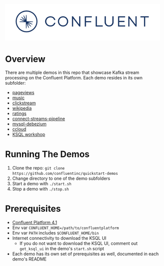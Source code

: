![image](images/confluent-logo-300-2.png)

# Overview

There are multiple demos in this repo that showcase Kafka stream processing on the Confluent Platform.  Each demo resides in its own subfolder:

* [pageviews](pageviews/README.md)
* [music](music/README.md)
* [clickstream](clickstream/README.md)
* [wikipedia](wikipedia/README.md)
* [ratings](ratings/README.md)
* [connect-streams-pipeline](connect-streams-pipeline/README.md)
* [mysql-debezium](mysql-debezium/README.md)
* [ccloud](ccloud/README.md)
* [KSQL workshop](ksql-workshop/ksql-workshop.adoc)

# Running The Demos

1. Clone the repo: `git clone https://github.com/confluentinc/quickstart-demos`
2. Change directory to one of the demo subfolders
3. Start a demo with `./start.sh`
4. Stop a demo with `./stop.sh`

# Prerequisites

* [Confluent Platform 4.1](https://www.confluent.io/download/)
* Env var `CONFLUENT_HOME=/path/to/confluentplatform`
* Env var `PATH` includes `$CONFLUENT_HOME/bin`
* Internet connectivity to download the KSQL UI
  * If you do not want to download the KSQL UI, comment out ``get_ksql_ui`` in the demo's ``start.sh`` script
* Each demo has its own set of prerequisites as well, documented in each demo's README

